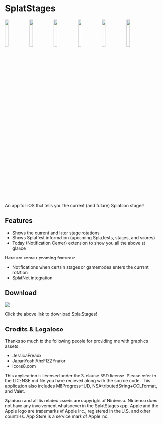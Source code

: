 # SplatStages
<img src="http://i.imgur.com/9rOzWo1.jpg" width="15%" height="15%" />
<img src="http://i.imgur.com/25kUTSA.jpg" width="15%" height="15%" />
<img src="http://i.imgur.com/YkjIbbs.jpg" width="15%" height="15%" />
<img src="http://i.imgur.com/Wutewq4.jpg" width="15%" height="15%" />
<img src="http://i.imgur.com/PSeed5O.jpg" width="15%" height="15%" />
<img src="http://i.imgur.com/ld1cRm8.jpg" width="15%" height="15%" />

An app for iOS that tells you the current (and future) Splatoon stages!

## Features
* Shows the current and later stage rotations
* Shows Splatfest information (upcoming Splatfests, stages, and scores)
* Today (Notification Center) extension to show you all the above at glance

Here are some upcoming features:
* Notifications when certain stages or gamemodes enters the current rotation
* SplatNet integration

## Download
<a href="https://itunes.apple.com/us/app/splatstages/id1051446224?ls=1&mt=8"><img src="http://oatmealdome.github.io/assets/app_store_badge.svg"></a>

Click the above link to download SplatStages!

## Credits & Legalese

Thanks so much to the following people for providing me with graphics assets:

* JessicaFreaxx
* JapanYoshi/theFIZZYnator
* icons8.com

This application is licensed under the 3-clause BSD license. Please refer to the LICENSE.md file you have recieved along with the source code. This application also includes MBProgressHUD, NSAttributedString+CCLFormat, and Valet.

Splatoon and all its related assets are copyright of Nintendo. Nintendo does not have any involvement whatsoever in the SplatStages app. Apple and the Apple logo are trademarks of Apple Inc., registered in the U.S. and other countries. App Store is a service mark of Apple Inc.
